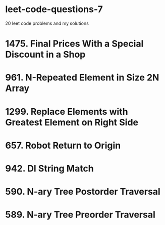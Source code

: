 # leet-code-questions-7

20 leet code problems and my solutions

# 1475. Final Prices With a Special Discount in a Shop

# 961. N-Repeated Element in Size 2N Array

# 1299. Replace Elements with Greatest Element on Right Side

# 657. Robot Return to Origin

# 942. DI String Match

# 590. N-ary Tree Postorder Traversal

# 589. N-ary Tree Preorder Traversal
